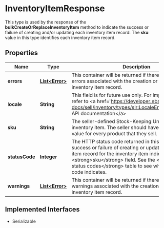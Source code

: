 

# InventoryItemResponse

This type is used by the response of the <strong>bulkCreateOrReplaceInventoryItem</strong> method to indicate the success or failure of creating and/or updating each inventory item record. The <strong>sku</strong> value in this type identifies each inventory item record.
## Properties

Name | Type | Description | Notes
------------ | ------------- | ------------- | -------------
**errors** | [**List&lt;Error&gt;**](Error.md) | This container will be returned if there were one or more errors associated with the creation or update to the inventory item record. |  [optional]
**locale** | **String** | This field is for future use only. For implementation help, refer to &lt;a href&#x3D;&#39;https://developer.ebay.com/api-docs/sell/inventory/types/slr:LocaleEnum&#39;&gt;eBay API documentation&lt;/a&gt; |  [optional]
**sku** | **String** | The seller-defined Stock-Keeping Unit (SKU) of the inventory item. The seller should have a unique SKU value for every product that they sell. |  [optional]
**statusCode** | **Integer** | The HTTP status code returned in this field indicates the success or failure of creating or updating the inventory item record for the inventory item indicated in the &lt;strong&gt;sku&lt;/strong&gt; field. See the &lt;strong&gt;HTTP status codes&lt;/strong&gt; table to see which each status code indicates. |  [optional]
**warnings** | [**List&lt;Error&gt;**](Error.md) | This container will be returned if there were one or more warnings associated with the creation or update to the inventory item record. |  [optional]


## Implemented Interfaces

* Serializable


